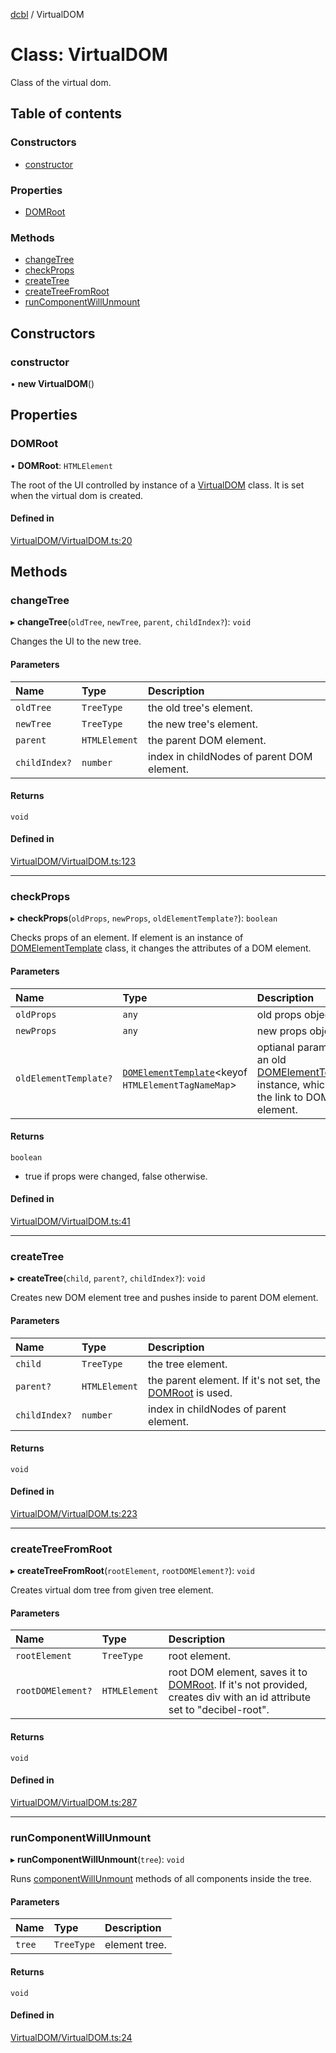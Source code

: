 [dcbl](../docs.md) / VirtualDOM

# Class: VirtualDOM

Class of the virtual dom.

## Table of contents

### Constructors

- [constructor](VirtualDOM.md#constructor)

### Properties

- [DOMRoot](VirtualDOM.md#domroot)

### Methods

- [changeTree](VirtualDOM.md#changetree)
- [checkProps](VirtualDOM.md#checkprops)
- [createTree](VirtualDOM.md#createtree)
- [createTreeFromRoot](VirtualDOM.md#createtreefromroot)
- [runComponentWillUnmount](VirtualDOM.md#runcomponentwillunmount)

## Constructors

### constructor

• **new VirtualDOM**()

## Properties

### DOMRoot

• **DOMRoot**: `HTMLElement`

The root of the UI controlled by instance of a [VirtualDOM](VirtualDOM.md) class. It is set when the virtual dom is created.

#### Defined in

[VirtualDOM/VirtualDOM.ts:20](https://github.com/fidyay/dcbl/blob/6d5aedf/VirtualDOM/VirtualDOM.ts#L20)

## Methods

### changeTree

▸ **changeTree**(`oldTree`, `newTree`, `parent`, `childIndex?`): `void`

Changes the UI to the new tree.

#### Parameters

| Name | Type | Description |
| :------ | :------ | :------ |
| `oldTree` | `TreeType` | the old tree's element. |
| `newTree` | `TreeType` | the new tree's element. |
| `parent` | `HTMLElement` | the parent DOM element. |
| `childIndex?` | `number` | index in childNodes of parent DOM element. |

#### Returns

`void`

#### Defined in

[VirtualDOM/VirtualDOM.ts:123](https://github.com/fidyay/dcbl/blob/6d5aedf/VirtualDOM/VirtualDOM.ts#L123)

___

### checkProps

▸ **checkProps**(`oldProps`, `newProps`, `oldElementTemplate?`): `boolean`

Checks props of an element. If element is an instance of [DOMElementTemplate](DOMElementTemplate.md) class, it changes the attributes of a DOM element.

#### Parameters

| Name | Type | Description |
| :------ | :------ | :------ |
| `oldProps` | `any` | old props object. |
| `newProps` | `any` | new props object. |
| `oldElementTemplate?` | [`DOMElementTemplate`](DOMElementTemplate.md)<keyof `HTMLElementTagNameMap`\> | optianal parameter of an old [DOMElementTemplate's](DOMElementTemplate.md) instance, which stores the link to DOM element. |

#### Returns

`boolean`

- true if props were changed, false otherwise.

#### Defined in

[VirtualDOM/VirtualDOM.ts:41](https://github.com/fidyay/dcbl/blob/6d5aedf/VirtualDOM/VirtualDOM.ts#L41)

___

### createTree

▸ **createTree**(`child`, `parent?`, `childIndex?`): `void`

Creates new DOM element tree and pushes inside to parent DOM element.

#### Parameters

| Name | Type | Description |
| :------ | :------ | :------ |
| `child` | `TreeType` | the tree element. |
| `parent?` | `HTMLElement` | the parent element. If it's not set, the [DOMRoot](VirtualDOM.md#domroot) is used. |
| `childIndex?` | `number` | index in childNodes of parent element. |

#### Returns

`void`

#### Defined in

[VirtualDOM/VirtualDOM.ts:223](https://github.com/fidyay/dcbl/blob/6d5aedf/VirtualDOM/VirtualDOM.ts#L223)

___

### createTreeFromRoot

▸ **createTreeFromRoot**(`rootElement`, `rootDOMElement?`): `void`

Creates virtual dom tree from given tree element.

#### Parameters

| Name | Type | Description |
| :------ | :------ | :------ |
| `rootElement` | `TreeType` | root element. |
| `rootDOMElement?` | `HTMLElement` | root DOM element, saves it to [DOMRoot](VirtualDOM.md#domroot). If it's not provided, creates div with an id attribute set to "decibel-root". |

#### Returns

`void`

#### Defined in

[VirtualDOM/VirtualDOM.ts:287](https://github.com/fidyay/dcbl/blob/6d5aedf/VirtualDOM/VirtualDOM.ts#L287)

___

### runComponentWillUnmount

▸ **runComponentWillUnmount**(`tree`): `void`

Runs [componentWillUnmount](Component.md#componentwillunmount) methods of all components inside the tree.

#### Parameters

| Name | Type | Description |
| :------ | :------ | :------ |
| `tree` | `TreeType` | element tree. |

#### Returns

`void`

#### Defined in

[VirtualDOM/VirtualDOM.ts:24](https://github.com/fidyay/dcbl/blob/6d5aedf/VirtualDOM/VirtualDOM.ts#L24)
